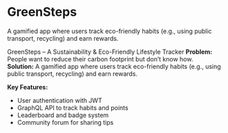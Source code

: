 # GreenSteps
A gamified app where users track eco-friendly habits (e.g., using public transport, recycling) and earn rewards.


 GreenSteps – A Sustainability & Eco-Friendly Lifestyle Tracker
**Problem:** People want to reduce their carbon footprint but don’t know how.  
**Solution:** A gamified app where users track eco-friendly habits (e.g., using public transport, recycling) and earn rewards.

**Key Features:**
- User authentication with JWT
- GraphQL API to track habits and points
- Leaderboard and badge system
- Community forum for sharing tips
